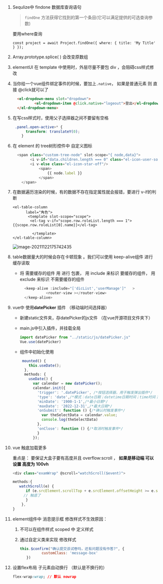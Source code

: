 1. Sequlize中 findone 数据库查询语句

   > `findOne` 方法获得它找到的第一个条目(它可以满足提供的可选查询参数)

   要用where查询  

   ```
   const project = await Project.findOne({ where: { title: 'My Title' } });
   ```

   

2. Array.prototype.splice(  ) 会改变原数组 

3. elementUI 在 template 中使用时，外层尽量不要包 div ，会阻碍css样式修改

4. 当你给一个vue组件绑定事件的时候，要加上`.native`， 如果是普通元素 则 直接 @click就可以了

   ```html
     <el-dropdown-menu slot="dropdown">
             <el-dropdown-item @click.native="logeout">登出</el-dropdown-item>
     </el-dropdown-menu>
   ```

5. 在写css样式时，使用父子选择器之间不要留有空格

   ```css
    .panel.open-active>* {
         transform: translateY(0);
       }
   ```

6. 在 element 的 tree树形控件中 自定义图标 

   ```js
     <span class="custom-tree-node" slot-scope="{ node,data}">
           <i v-if="data.children.length === 0" class="el-icon-user-solid" />
           <i v-else class="el-icon-star-off"/>
               <span> 
                   {{ node.label }}
               </span>              
       </span>
   ```

7. 在数据遍历渲染的时候，有的数据不存在指定属性就会报错，要进行 v-if的判断

   ```
   <el-table-column
         label="角色">
          <template slot-scope="scope">
           <el-tag v-if="scope.row.roleList.length === 1">{{scope.row.roleList[0].name}}</el-tag> 
   
   			</template>
   </el-table-column>
   ```

   ![image-20211122175742435](https://gitee.com/youngstory/images/raw/master/img/202111221757643.png)

8. table数据量大的时候会存在卡顿现象 。我们可以使用 keep-alive组件 进行 缓存读取

   * 将 需要缓存的组件 用 <keep-alive> 进行 包裹， 用 include 来标识 要缓存的组件， 用 exclude 来标识  不需要缓存的组件 

     ```js
       <keep-alive :include="['dicList','userManage']"   >
                 <router-view ></router-view>
       </keep-alive>
     ```

9. vue中 使用**datePicker** 插件  （移动端时间选择器）

   * 新建static文件夹，存datePicker的js文件 （在vue开源项目文件夹下）

   * main.js中引入插件，并挂载全局

     ```js
     import datePicker from "../static/js/datePicker.js"
     Vue.use(datePicker)
     ```

   * 组件中初始化使用

     ```js
      mounted() {
         this.useDate();
       },
       methods: {
         useDate() {
           var calendar = new datePicker();
           calendar.init({
             'trigger': '.datePicker', /*按钮选择器，用于触发弹出插件*/
             'type': 'date',/*模式：date日期；datetime日期时间；time时间；ym年月；year:年*/
             'minDate': '1900-1-1',/*最小日期*/
             'maxDate': '2022-12-31',/*最大日期*/
             'onSubmit': function () {/*确认时触发事件*/
               var theSelectData = calendar.value;
               console.log(theSelectData)
             },
             'onClose': function () {/*取消时触发事件*/
             }
           });
     ```

10. vue 触底加载更多

    重点是： 要保证大盒子要有高度并且 overflow:scroll   ， **如果是移动端 可以设置 高度为 100vh** 

    ```js
    <div class="examWrap" @scroll="watchScroll($event)">
    
    methods:{
       watchScroll(e) {
          if (e.srcElement.scrollTop + e.srcElement.offsetHeight >= e.srcElement.scrollHeight - 10) {
         // 触底了
          }
        },
    }
    ```

11. element组件中 消息提示框 修改样式不生效原因：

    1. 不可以在组件样式 scoped 中 定义样式

    2. 通过自定义类来实现 修改样式  

       ```js
       this.$confirm("确认提交该试卷吗，还有问题没有作答?", {
                 customClass: 'message-box'
          })
       ```

12. 设置flex布局 子元素自动换行  （默认是不换行的）

    ```css
    flex-wrap:wrap; // 默认 nowrap
    ```

    